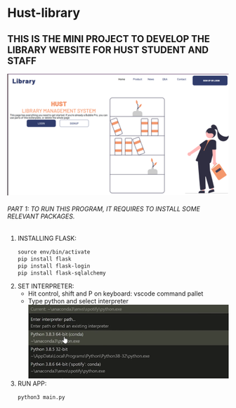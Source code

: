 # Hust-library
## THIS IS THE MINI PROJECT TO DEVELOP THE LIBRARY WEBSITE FOR HUST STUDENT AND STAFF 
![Interpreter](fontend/static/images/website.png)
###### PART 1: TO RUN THIS PROGRAM, IT REQUIRES TO INSTALL SOME RELEVANT PACKAGES.
1. INSTALLING FLASK:
    ```
    source env/bin/activate
    pip install flask
    pip install flask-login
    pip install flask-sqlalchemy
    ```
2. SET INTERPRETER:
    - Hit control, shift and P on keyboard: vscode command pallet
    - Type python and select interpreter
        ![Interpreter](fontend/static/images/Untitled.png)
3. RUN APP: 
    ```
    python3 main.py
    ```



